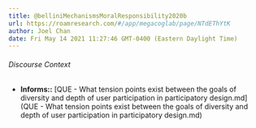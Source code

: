 ```yaml
---
title: @belliniMechanismsMoralResponsibility2020b
url: https://roamresearch.com/#/app/megacoglab/page/NTdEThYtK
author: Joel Chan
date: Fri May 14 2021 11:27:46 GMT-0400 (Eastern Daylight Time)
---
```




###### Discourse Context

- **Informs::** [QUE - What tension points exist between the goals of diversity and depth of user participation in participatory design.md](QUE - What tension points exist between the goals of diversity and depth of user participation in participatory design.md)

